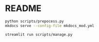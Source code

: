 # README

```bash
python scripts/prepocess.py
mkdocs serve --config-file mkdocs_mod.yml
```

```bash
streamlit run scripts/manage.py
```
